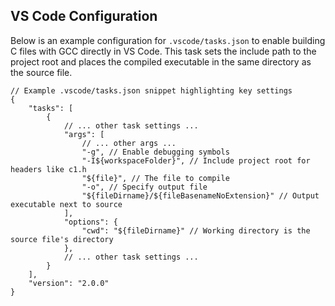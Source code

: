 ## VS Code Configuration

Below is an example configuration for `.vscode/tasks.json` to enable building C files with GCC directly in VS Code. This task sets the include path to the project root and places the compiled executable in the same directory as the source file.

```jsonc
// Example .vscode/tasks.json snippet highlighting key settings
{
    "tasks": [
        {
            // ... other task settings ...
            "args": [
                // ... other args ...
                "-g", // Enable debugging symbols
                "-I${workspaceFolder}", // Include project root for headers like c1.h
                "${file}", // The file to compile
                "-o", // Specify output file
                "${fileDirname}/${fileBasenameNoExtension}" // Output executable next to source
            ],
            "options": {
                "cwd": "${fileDirname}" // Working directory is the source file's directory
            },
            // ... other task settings ...
        }
    ],
    "version": "2.0.0"
}
```
